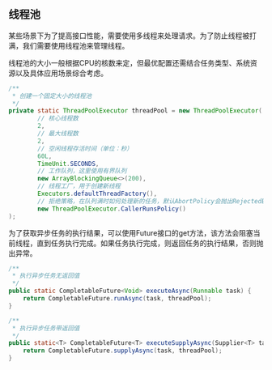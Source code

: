 ## 线程池

某些场景下为了提高接口性能，需要使用多线程来处理请求。为了防止线程被打满，我们需要使用线程池来管理线程。

线程池的大小一般根据CPU的核数来定，但最优配置还需结合任务类型、系统资源以及具体应用场景综合考虑。

```java title="CustomThreadPool.java" linenums="1"
/**
 * 创建一个固定大小的线程池
 */
private static ThreadPoolExecutor threadPool = new ThreadPoolExecutor(
        // 核心线程数
        2,
        // 最大线程数
        2,
        // 空闲线程存活时间（单位：秒）
        60L, 
        TimeUnit.SECONDS,
        // 工作队列，这里使用有界队列
        new ArrayBlockingQueue<>(200),
        // 线程工厂，用于创建新线程
        Executors.defaultThreadFactory(),
        // 拒绝策略，在队列满时如何处理新的任务，默认AbortPolicy会抛出RejectedExecutionException异常，这里使用CallerRunsPolicy让提交的线程自己执行任务
        new ThreadPoolExecutor.CallerRunsPolicy()
);
```

为了获取异步任务的执行结果，可以使用Future接口的get方法，该方法会阻塞当前线程，直到任务执行完成。如果任务执行完成，则返回任务的执行结果，否则抛出异常。

```java title="CustomThreadPool.java" linenums="1"
/**
 * 执行异步任务无返回值
 */
public static CompletableFuture<Void> executeAsync(Runnable task) {
    return CompletableFuture.runAsync(task, threadPool);
}

/**
 * 执行异步任务带返回值
 */
public static<T> CompletableFuture<T> executeSupplyAsync(Supplier<T> task) {
    return CompletableFuture.supplyAsync(task, threadPool);
}
```

